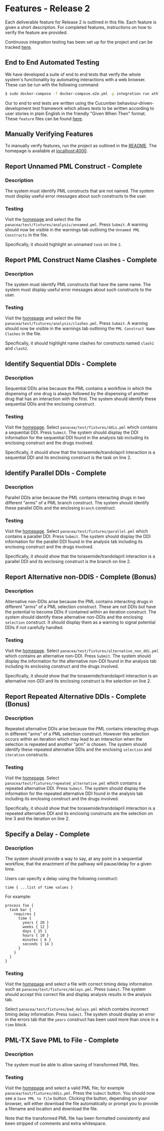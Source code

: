 # Features - Release 2

Each deliverable feature for Release 2 is outlined in this file. Each feature
is given a short description. For completed features, instructions on how to
verify the feature are provided.

Continuous integration testing has been set up for the project and can be
tracked [here](https://circleci.com/gh/tom-and-the-toothfairies/pathways).

## End to End Automated Testing

We have developed a suite of end to end tests that verify the whole system's
functionality by automating interactions with a web browser. These can be run
with the following command

```bash
$ sudo docker-compose -f docker-compose.e2e.yml -p integration run athloi; sudo docker-compose -f docker-compose.e2e.yml -p integration down
```

Our to end to end tests are written using the Cucumber
behaviour-driven-development test framework which allows tests to be written
according to user stories in plain English in the friendly "Given When Then"
format. These `feature` files can be found [here](../athloi/features).

## Manually Verifying Features

To manually verify features, run the project as outlined in the [README].
The homepage is available at [localhost:4000](http://localhost:4000).

## Report Unnamed PML Construct - Complete

### Description

The system must identify PML constructs that are not named. The system must
display useful error messages about such constructs to the user.

### Testing

Visit the [homepage] and select the file
`panacea/test/fixtures/analysis/unnamed.pml`. Press `Submit`. A warning should
now be visible in the warnings tab outlining the `Unnamed PML Constructs` in the
file.

Specifically, it should highlight an unnamed `task` on line `2`.

## Report PML Construct Name Clashes - Complete

### Description

The system must identify PML constructs that have the same name. The system
must display useful error messages about such constructs to the user.

### Testing

Visit the [homepage] and select the file
`panacea/test/fixtures/analysis/clashes.pml`. Press `Submit`. A warning should
now be visible in the warnings tab outlining the `PML Construct Name Clashes` in
the file.

Specifically, it should highlight name clashes for constructs named `clash1`
and `clash2`.

## Identify Sequential DDIs - Complete

### Description
Sequential DDIs arise because the PML contains a workflow in which the
dispensing of one drug is always followed by the dispensing of another drug that
has an interaction with the first. The system should identify these sequential
DDIs and the enclosing construct.

### Testing
Visit the [homepage]. Select `panacea/test/fixtures/ddis.pml` which contains a
sequential DDI. Press `Submit`. The system should display the DDI information
for the sequential DDI found in the analysis tab including its enclosing
construct and the drugs involved.

Specifically, it should show that the torasemide/trandolapril interaction is a
sequential DDI and its enclosing construct is the task on line 2.

## Identify Parallel DDIs - Complete

### Description
Parallel DDIs arise because the PML contains interacting drugs in two different
"arms" of a PML branch construct. The system should identify these parallel DDIs
and the enclosing `branch` construct.

### Testing
Visit the [homepage]. Select `panacea/test/fixtures/parallel.pml` which contains
a parallel DDI. Press `Submit`. The system should display the DDI information
for the parallel DDI found in the analysis tab including its enclosing construct
and the drugs involved.

Specifically, it should show that the torasemide/trandolapril interaction is a
parallel DDI and its enclosing construct is the branch on line 2.

## Report Alternative non-DDIS - Complete (Bonus)

### Description
Alternative non-DDIs arise because the PML contains interacting drugs in
different "arms" of a PML selection construct. These are not DDIs but have the
potential to become DDIs if contained within an iteration construct. The system
should identify these alternative non-DDIs and the enclosing `selection`
construct. It should display them as a warning to signal potential DDIs if not
carefully handled.

### Testing
Visit the [homepage]. Select `panacea/test/fixtures/alternative_non_ddi.pml` which
contains an alternative non-DDI. Press `Submit`. The system should display the
information for the alternative non-DDI found in the analysis tab including its
enclosing construct and the drugs involved.

Specifically, it should show that the torasemide/trandolapril interaction is an
alternative non-DDI and its enclosing construct is the selection on line 2.

## Report Repeated Alternative DDIs - Complete (Bonus)

### Description
Repeated alternative DDIs arise because the PML contains interacting drugs in
different "arms" of a PML selection construct. However this selection occurs
within an iteration which may lead to an interaction when the selection is
repeated and another "arm" is chosen. The system should identify these repeated
alternative DDIs and the enclosing `selection` and `iteration` constructs.

### Testing
Visit the [homepage]. Select `panacea/test/fixtures/repeated_alternative.pml`
which contains a repeated alternative DDI. Press `Submit`. The system should
display the information for the repeated alternative DDI found in the analysis
tab including its enclosing construct and the drugs involved.

Specifically, it should show that the torasemide/trandolapril interaction is a
repeated alternative DDI and its enclosing constructs are the selection on line
3 and the iteration on line 2.

## Specify a Delay - Complete

### Description
The system should provide a way to say, at any point in a sequential workflow,
that the enactment of the pathway will pause/delay for a given time.

Users can specify a delay using the following construct:

`time { ...list of time values }`

For example:

```
process foo {
  task bar {
    requires {
      time {
        years { 20 }
        weeks { 12 }
        days { 15 }
        hours { 10 }
        minutes { 6 }
        seconds { 14 }
      }
    }
  }
}
```

### Testing
Visit the [homepage] and select a file with correct timing delay information
such as `panacea/test/fixtures/delays.pml`. Press `Submit`. The system should
accept this correct file and display analysis results in the analysis tab.

Select `panacea/test/fixtures/bad_delays.pml` which contains incorrect timing
delay information. Press `Submit`. The system should display an error in the
errors tab that the `years` construct has been used more than once in a `time`
block.

## PML-TX Save PML to File - Complete

### Description
The system must be able to allow saving of transformed PML files.

### Testing
Visit the [homepage] and select a valid PML file; for example
`panacea/test/fixtures/ddis.pml`. Press the `Submit` button. You should now see
a `Save PML to file` button. Clicking the button, depending on your browser,
will either download the file automatically or prompt you to provide a filename
and location and download the file.

Note that the transformed PML file has been formatted consistently and been
stripped of comments and extra whitespace.

[README]: ../README.md
[homepage]: http://localhost:4000
[fixtures directory]: ../panacea/test/fixtures

